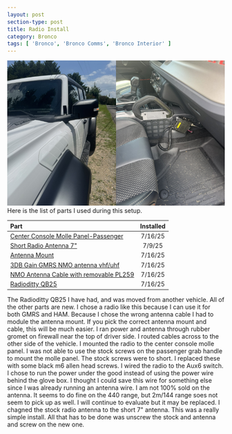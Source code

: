 ```yaml
---
layout: post
section-type: post
title: Radio Install
category: Bronco
tags: [ 'Bronco', 'Bronco Comms', 'Bronco Interior' ]
---
```


<img src="/img/IMG_0283.JPEG" width="50%" /><img src="/img/IMG_0280.JPEG" width="50%" />
Here is the list of parts I used during this setup.

| Part | Installed |
| :--- | :-------: |
| [Center Console Molle Panel-Passenger](http://amazon.com/dp/B0B5Z71BC7) | 7/16/25 |
| [Short Radio Antenna 7"](http://amazon.com/dp/B0B9JCW3GK) | 7/9/25 |
| [Antenna Mount](https://www.ruggedradios.com/products/antenna-mount-for-new-ford-bronco-driver-side-view-mirror?_pos=1&_psq=bronco&_ss=e&_v=1.0) | 7/16/25 |
| [3DB Gain GMRS NMO antenna vhf/uhf](http://amazon.com/dp/B0BKG8QHHX) | 7/16/25 |
| [NMO Antenna Cable with removable PL259](http://amazon.com/dp/B0DB56BT6C) | 7/16/25 |
| [Radioditty QB25](https://www.radioddity.com/products/radioddity-qb25-pro-mini-mobile-radio-cable-cd-50w-high-gain-antenna) | 7/16/25 |

The Radioditty QB25 I have had, and was moved from another vehicle.  All of the other parts are new.  I chose a radio like this because I can use it for both GMRS and HAM.  Because I chose the wrong antenna cable I had to module the antenna mount.  If you pick the correct antenna mount and cable, this will be much easier.  I ran power and antenna through rubber gromet on firewall near the top of driver side.  I routed cables across to the other side of the vehicle.  I mounted the radio to the center console molle panel.  I was not able to use the stock screws on the passenger grab handle to mount the molle panel.  The stock screws were to short.  I replaced these with some black m6 allen head screws. I wired the radio to the Aux6 switch.  I chose to run the power under the good instead of using the power wire behind the glove box.  I thought I could save this wire for something else since I was already running an antenna wire.  I am not 100% sold on the antenna.  It seems to do fine on the 440 range, but 2m/144 range soes not seem to pick up as well.  I will continue to evaluate but it may be replaced.
I chagned the stock radio antenna to the short 7" antenna.  This was a really simple install. All that has to be done was unscrew the stock and antenna and screw on the new one.    
